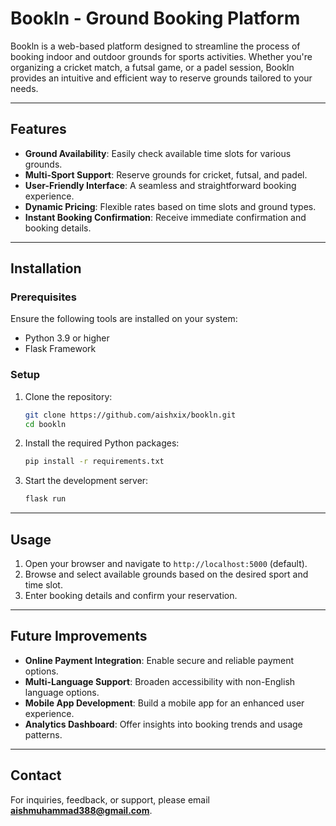 # Bookln - Ground Booking Platform

Bookln is a web-based platform designed to streamline the process of booking indoor and outdoor grounds for sports activities. Whether you're organizing a cricket match, a futsal game, or a padel session, Bookln provides an intuitive and efficient way to reserve grounds tailored to your needs.

---

## Features
- **Ground Availability**: Easily check available time slots for various grounds.
- **Multi-Sport Support**: Reserve grounds for cricket, futsal, and padel.
- **User-Friendly Interface**: A seamless and straightforward booking experience.
- **Dynamic Pricing**: Flexible rates based on time slots and ground types.
- **Instant Booking Confirmation**: Receive immediate confirmation and booking details.

---

## Installation

### Prerequisites
Ensure the following tools are installed on your system:
- Python 3.9 or higher
- Flask Framework


### Setup
1. Clone the repository:
   ```bash
   git clone https://github.com/aishxix/bookln.git
   cd bookln
   ```
2. Install the required Python packages:
   ```bash
   pip install -r requirements.txt
   ```
3. Start the development server:
   ```bash
   flask run
   ```

---

## Usage
1. Open your browser and navigate to `http://localhost:5000` (default).
2. Browse and select available grounds based on the desired sport and time slot.
3. Enter booking details and confirm your reservation.

---

## Future Improvements
- **Online Payment Integration**: Enable secure and reliable payment options.
- **Multi-Language Support**: Broaden accessibility with non-English language options.
- **Mobile App Development**: Build a mobile app for an enhanced user experience.
- **Analytics Dashboard**: Offer insights into booking trends and usage patterns.

---

## Contact
For inquiries, feedback, or support, please email **aishmuhammad388@gmail.com**.
